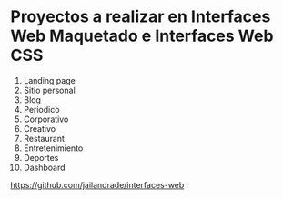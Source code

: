 # Proyectos a realizar en Interfaces Web Maquetado e Interfaces Web CSS

1. Landing page
2. Sitio personal
3. Blog
4. Periodico
5. Corporativo
6. Creativo
7. Restaurant
8. Entretenimiento
9. Deportes
10. Dashboard

https://github.com/jailandrade/interfaces-web
